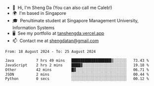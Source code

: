 <!---
tan-sd/tan-sd is a ✨ special ✨ repository because its `README.md` (this file) appears on your GitHub profile.
You can click the Preview link to take a look at your changes.
--->
- 👋  Hi, I'm Sheng Da (You can also call me Caleb!)
- 🌍  I'm based in Singapore
- 🎓  Penultimate student at Singapore Management University, Information Systems
- 🖥️  See my portfolio at [tanshengda.vercel.app](https://tanshengda.vercel.app/)
- 📫  Contact me at [shengdatan@gmail.com](mailto:shengdatan@gmail.com)

<!--START_SECTION:waka-->

```txt
From: 18 August 2024 - To: 25 August 2024

Java          7 hrs 49 mins   ██████████████████▒░░░░░░   73.43 %
JavaScript    2 hrs 2 mins    ████▓░░░░░░░░░░░░░░░░░░░░   19.18 %
Other         42 mins         █▓░░░░░░░░░░░░░░░░░░░░░░░   06.71 %
JSON          2 mins          ░░░░░░░░░░░░░░░░░░░░░░░░░   00.44 %
Python        0 secs          ░░░░░░░░░░░░░░░░░░░░░░░░░   00.12 %
```

<!--END_SECTION:waka-->
